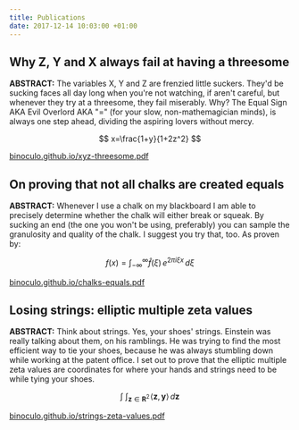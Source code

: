 ```yaml
---
title: Publications
date: 2017-12-14 10:03:00 +01:00
---
```


## Why Z, Y and X always fail at having a threesome

**ABSTRACT:** The variables X, Y and Z are frenzied little suckers. They'd be sucking faces all day long when you're not watching, if aren't careful, but whenever they try at a threesome, they fail miserably. Why? The Equal Sign AKA Evil Overlord AKA "=" (for your slow, non-mathemagician minds), is always one step ahead, dividing the aspiring lovers without mercy.

$$ x=\frac{1+y}{1+2z^2} $$

[binoculo.github.io/xyz-threesome.pdf](binoculo.github.io/xyz-threesome.pdf)

## On proving that not all chalks are created equals

**ABSTRACT:** Whenever I use a chalk on my blackboard I am able to precisely determine whether the chalk will either break or squeak. By sucking an end (the one you won't be using, preferably) you can sample the granulosity and quality of the chalk. I suggest you try that, too.
As proven by:

$$ f(x) = \int_{-\infty}^\infty
    \hat f(\xi)\,e^{2 \pi i \xi x}
    \,d\xi $$

[binoculo.github.io/chalks-equals.pdf](binoculo.github.io/chalks-equals.pdf)

## Losing strings: elliptic multiple zeta values

**ABSTRACT:** Think about strings. Yes, your shoes' strings. Einstein was really talking about them, on his ramblings. He was trying to find the most efficient way to tie your shoes, because he was always stumbling down while working at the patent office. I set out to prove that the elliptic multiple zeta values are coordinates for where your hands and strings need to be while tying your shoes.

$$
 \mathop{\int \!\!\! \int}_{\mathbf{z} \in \mathbf{R}^2} 
 \! \langle \mathbf{z},\mathbf{y}\rangle 
 \,d\mathbf{z}
$$

[binoculo.github.io/strings-zeta-values.pdf](binoculo.github.io/strings-zeta-values.pdf)